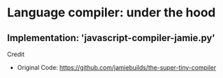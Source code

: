 # Language compiler: under the hood

## Implementation: 'javascript-compiler-jamie.py'

Credit

- Original Code: <https://github.com/jamiebuilds/the-super-tiny-compiler>
